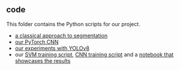 ## code

This folder contains the Python scripts for our project.

* [a classical approach to segmentation](./segmentare%20hsv.ipynb)
* [our PyTorch CNN](./train_custom_cnn_torch.ipynb)
* [our experiments with YOLOv8](./YOLOv8_Experiments.ipynb)
* our [SVM training script](./train_svm.py), [CNN training script](./train_cnn.ipynb) and a [notebook that showcases the results](./final_presentation.ipynb)
